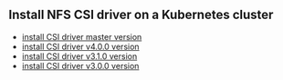 ## Install NFS CSI driver on a Kubernetes cluster

 - [install CSI driver master version](./install-csi-driver-master.md)
 - [install CSI driver v4.0.0 version](./install-csi-driver-v4.0.0.md)
 - [install CSI driver v3.1.0 version](./install-csi-driver-v3.1.0.md)
 - [install CSI driver v3.0.0 version](./install-csi-driver-v3.0.0.md)
